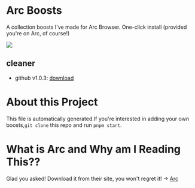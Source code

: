 # Arc Boosts
    
A collection boosts I've made for Arc Browser. One-click install (provided you're on Arc, of course!)
    

![](https://preview.redd.it/better-arc-icon-v0-zyc0uyavfoia1.png?width=1024&format=png&auto=webp&s=0839060d82f15293308056a308008ae7d1295ae6)

## cleaner

- github v1.0.3: [download](https://arc.net/boost/eofiwje)

# About this Project

This file is automatically generated.If you're interested in adding your own boosts,`git clone` this repo and run `pnpm start`.

# What is Arc and Why am I Reading This??

Glad you asked! Download it from their site, you won't regret it! -> [Arc](https://arc.net/gift/5a2737fa)